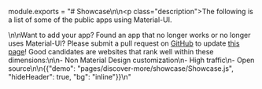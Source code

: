 module.exports = "# Showcase\n\n<p class=\"description\">The following is a list of some of the public apps using Material-UI.</p>\n\nWant to add your app? Found an app that no longer works or no longer uses Material-UI? Please submit a pull request on [GitHub](https://github.com/Foso/material-ui) to update [this page](https://github.com/Foso/material-ui/blob/master/docs/src/pages/discover-more/showcase/appList.js)!  Good candidates are websites that rank well within these dimensions:\n\n- Non Material Design customization\n- High traffic\n- Open source\n\n{{\"demo\": \"pages/discover-more/showcase/Showcase.js\", \"hideHeader\": true, \"bg\": \"inline\"}}\n"